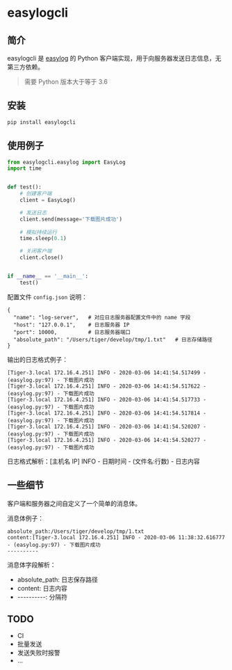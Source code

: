 # easylogcli

## 简介

easylogcli 是 [easylog](https://github.com/prprprus/easylog) 的 Python 客户端实现，用于向服务器发送日志信息，无第三方依赖。

> 需要 Python 版本大于等于 3.6

## 安装

```bash
pip install easylogcli
```

## 使用例子

```Python
from easylogcli.easylog import EasyLog
import time


def test():
    # 创建客户端
    client = EasyLog()

    # 发送日志
    client.send(message='下载图片成功')
    
    # 模拟持续运行
    time.sleep(0.1)

    # 关闭客户端
    client.close()


if __name__ == '__main__':
    test()
```

配置文件 `config.json` 说明：

```
{
  "name": "log-server",   # 对应日志服务器配置文件中的 name 字段
  "host": "127.0.0.1",    # 日志服务器 IP
  "port": 10000,          # 日志服务器端口
  "absolute_path": "/Users/tiger/develop/tmp/1.txt"   # 日志存储路径
}
```

输出的日志格式例子：

```
[Tiger-3.local 172.16.4.251] INFO - 2020-03-06 14:41:54.517499 - (easylog.py:97) - 下载图片成功
[Tiger-3.local 172.16.4.251] INFO - 2020-03-06 14:41:54.517622 - (easylog.py:97) - 下载图片成功
[Tiger-3.local 172.16.4.251] INFO - 2020-03-06 14:41:54.517733 - (easylog.py:97) - 下载图片成功
[Tiger-3.local 172.16.4.251] INFO - 2020-03-06 14:41:54.517814 - (easylog.py:97) - 下载图片成功
[Tiger-3.local 172.16.4.251] INFO - 2020-03-06 14:41:54.520207 - (easylog.py:97) - 下载图片成功
[Tiger-3.local 172.16.4.251] INFO - 2020-03-06 14:41:54.520277 - (easylog.py:97) - 下载图片成功
```

日志格式解析：[主机名 IP] INFO - 日期时间 - (文件名:行数) - 日志内容

## 一些细节

客户端和服务器之间自定义了一个简单的消息体。

消息体例子：

```
absolute_path:/Users/tiger/develop/tmp/1.txt
content:[Tiger-3.local 172.16.4.251] INFO - 2020-03-06 11:38:32.616777 - (easylog.py:97) - 下载图片成功
----------
```

消息体字段解析：

- absolute_path: 日志保存路径
- content:       日志内容
- ----------:    分隔符

## TODO

- CI
- 批量发送
- 发送失败时报警
- ...